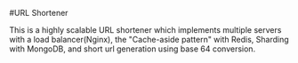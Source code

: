 #URL Shortener

This is a highly scalable URL shortener which implements multiple servers with a load balancer(Nginx), the "Cache-aside pattern" with Redis, Sharding with MongoDB, and short url generation using base 64 conversion.
